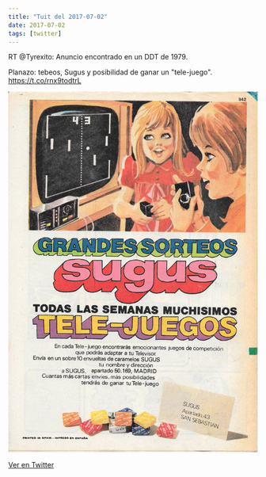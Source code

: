 ```yaml
---
title: "Tuit del 2017-07-02"
date: 2017-07-02
tags: [twitter]
---
```


RT @Tyrexito: Anuncio encontrado en un DDT de 1979. 

Planazo: tebeos, Sugus y posibilidad de ganar un "tele-juego". https://t.co/rnx9todtrL

![Imagen](/assets/images/881647181710712838-DDpcmZ_XkAA2TxB.jpg)

[Ver en Twitter](https://twitter.com/i/web/status/881647181710712838)
